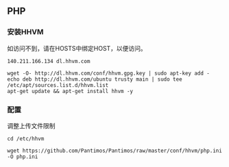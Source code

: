 ## PHP 

### 安装HHVM

如访问不到，请在HOSTS中绑定HOST，以便访问。

```
140.211.166.134 dl.hhvm.com
```

```
wget -O- http://dl.hhvm.com/conf/hhvm.gpg.key | sudo apt-key add -
echo deb http://dl.hhvm.com/ubuntu trusty main | sudo tee /etc/apt/sources.list.d/hhvm.list
apt-get update && apt-get install hhvm -y
```

### 配置

调整上传文件限制

```
cd /etc/hhvm

wget https://github.com/Pantimos/Pantimos/raw/master/conf/hhvm/php.ini -O php.ini
```
